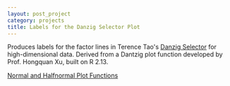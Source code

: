 ```yaml
---
layout: post_project 
category: projects
title: Labels for the Danzig Selector Plot 
---
```


Produces labels for the factor lines in Terence Tao's [Danzig Selector](http://terrytao.wordpress.com/2008/03/22/the-dantzig-selector-statistical-estimation-when-p-is-much-larger-than-n/) for high-dimensional data. Derived from a Dantzig plot function developed by Prof. Hongquan Xu, built on R 2.13.

[Normal and Halfnormal Plot Functions](/projects/files/hqxuquantile_1.0.tar.gz)
